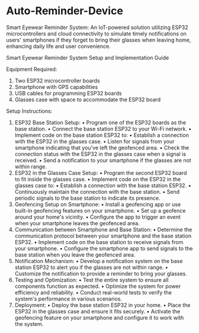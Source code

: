 # Auto-Reminder-Device
Smart Eyewear Reminder System: An IoT-powered solution utilizing ESP32 microcontrollers and cloud connectivity to simulate timely notifications on users' smartphones if they forget to bring their glasses when leaving home, enhancing daily life and user convenience.


Smart Eyewear Reminder System Setup and Implementation Guide

Equipment Required:
1.	Two ESP32 microcontroller boards
2.	Smartphone with GPS capabilities
3.	USB cables for programming ESP32 boards
4.	Glasses case with space to accommodate the ESP32 board
   
Setup Instructions:
1.	ESP32 Base Station Setup:
•	Program one of the ESP32 boards as the base station.
•	Connect the base station ESP32 to your Wi-Fi network.
•	Implement code on the base station ESP32 to:
•	Establish a connection with the ESP32 in the glasses case.
•	Listen for signals from your smartphone indicating that you've left the geofenced area.
•	Check the connection status with the ESP32 in the glasses case when a signal is received.
•	Send a notification to your smartphone if the glasses are not within range.
2.	ESP32 in the Glasses Case Setup:
•	Program the second ESP32 board to fit inside the glasses case.
•	Implement code on the ESP32 in the glasses case to:
•	Establish a connection with the base station ESP32.
•	Continuously maintain the connection with the base station.
•	Send periodic signals to the base station to indicate its presence.
3.	Geofencing Setup on Smartphone:
•	Install a geofencing app or use built-in geofencing features on your smartphone.
•	Set up a geofence around your home's vicinity.
•	Configure the app to trigger an event when your smartphone leaves the geofenced area.
4.	Communication between Smartphone and Base Station:
•	Determine the communication protocol between your smartphone and the base station ESP32.
•	Implement code on the base station to receive signals from your smartphone.
•	Configure the smartphone app to send signals to the base station when you leave the geofenced area.
5.	Notification Mechanism:
•	Develop a notification system on the base station ESP32 to alert you if the glasses are not within range.
•	Customize the notification to provide a reminder to bring your glasses.
6.	Testing and Optimization:
•	Test the entire system to ensure all components function as expected.
•	Optimize the system for power efficiency and reliability.
•	Conduct real-world tests to verify the system's performance in various scenarios.
7.	Deployment:
•	Deploy the base station ESP32 in your home.
•	Place the ESP32 in the glasses case and ensure it fits securely.
•	Activate the geofencing feature on your smartphone and configure it to work with the system.

